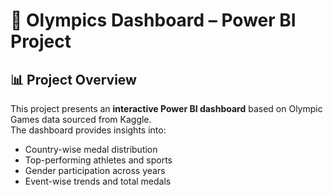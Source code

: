 # 🥇 Olympics Dashboard – Power BI Project

## 📊 Project Overview
This project presents an **interactive Power BI dashboard** based on Olympic Games data sourced from Kaggle.  
The dashboard provides insights into:
- Country-wise medal distribution
- Top-performing athletes and sports
- Gender participation across years
- Event-wise trends and total medals
